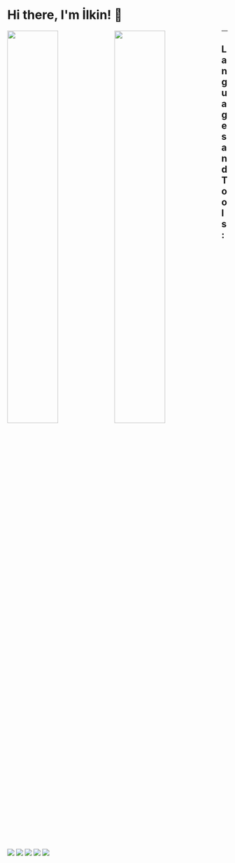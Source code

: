 # Hi there, I'm İlkin! 👋

<img align="left" width="48%" src="https://github-readme-stats.vercel.app/api?username=IlkinSamadbayli&show_icons=true&theme=radical" />

<img align="left" width="48%" src="https://github-readme-stats.vercel.app/api/top-langs/?username=IlkinSamadbayli&layout=compact" />


***

## <b> Languages and Tools: </b>
<img  src="https://img.shields.io/badge/Flutter-%2302569B.svg?style=for-the-badge&logo=Flutter&logoColor=white"/>
<img  src="https://img.shields.io/badge/dart-%230175C2.svg?style=for-the-badge&logo=dart&logoColor=white"/>
<img  src="https://img.shields.io/badge/Trello-%23026AA7.svg?style=for-the-badge&logo=Trello&logoColor=white"/>
<img  src="https://img.shields.io/badge/Discord-%235865F2.svg?style=for-the-badge&logo=discord&logoColor=white"/>
<img  src="https://img.shields.io/badge/git-%23F05033.svg?style=for-the-badge&logo=git&logoColor=white"/>

